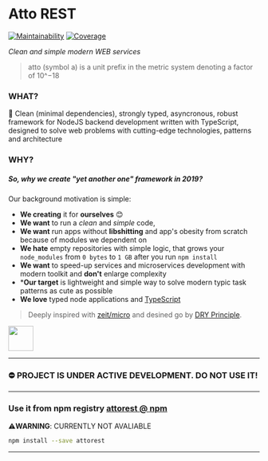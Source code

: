 # Atto REST 
[![Maintainability](https://api.codeclimate.com/v1/badges/952c25d0bac6146489b5/maintainability)](https://codeclimate.com/github/attorest/atto-rest/maintainability) [![Coverage](https://api.codeclimate.com/v1/badges/952c25d0bac6146489b5/test_coverage)](https://codeclimate.com/github/attorest/atto-rest/test_coverage)

_Clean and simple modern WEB services_
> atto (symbol a) is a unit prefix in the metric system denoting a factor of 10^−18

### WHAT?
🚀 Clean (minimal dependencies), strongly typed, asyncronous, robust framework for NodeJS backend development written with TypeScript, designed to solve web problems with cutting-edge technologies, patterns and architecture

### WHY?
##### So, why we create "yet another one" framework in 2019?
Our background motivation is simple: 
- **We creating** it for **ourselves** 😊
- **We want** to run a _clean_ and _simple_ code, 
- **We want** run apps without **libshitting** and app's obesity from scratch because of modules we dependent on
- **We hate** empty repositories with simple logic, that grows your `node_modules` from `0 bytes` to `1 GB` after you run `npm install`
- **We want** to speed-up services and microservices development with modern toolkit and **don't** enlarge complexity
- ***Our target** is lightweight and simple way to solve modern typic task patterns as cute as possible
- **We love** typed node applications and [TypeScript](https://github.com/microsoft/typescript)

> Deeply inspired with [zeit/micro](https://github.com/zeit/micro) and desined go by [DRY Principle](https://en.wikipedia.org/wiki/Don%27t_repeat_yourself).
<img src="https://raw.githubusercontent.com/zeit/art/6451bc300e00312d970527274f316f9b2c07a27e/micro/logo.png" width="50"/>

---

### ⛔️ **PROJECT IS UNDER ACTIVE DEVELOPMENT. DO NOT USE IT!**

---
### Use it from npm registry [attorest @ npm](https://www.npmjs.com/package/attorest) 

⚠️**WARNING**: CURRENTLY NOT AVALIABLE
```bash
npm install --save attorest
```
---